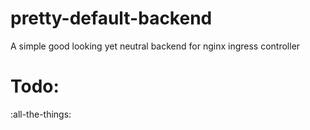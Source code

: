 # pretty-default-backend
A simple good looking yet neutral backend for nginx ingress controller

# Todo:
:all-the-things:
